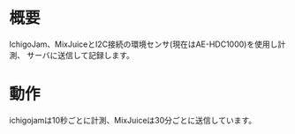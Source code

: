 # 概要
IchigoJam、MixJuiceとI2C接続の環境センサ(現在はAE-HDC1000)を使用し計測、
サーバに送信して記録します。

# 動作
ichigojamは10秒ごとに計測、MixJuiceは30分ごとに送信しています。
